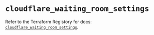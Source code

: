 # `cloudflare_waiting_room_settings`

Refer to the Terraform Registory for docs: [`cloudflare_waiting_room_settings`](https://registry.terraform.io/providers/cloudflare/cloudflare/4.16.0/docs/resources/waiting_room_settings).
